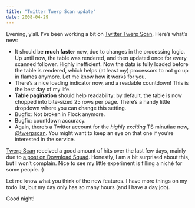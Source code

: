 ```yaml
---
title: "Twitter Twerp Scan update"
date: 2008-04-29
---
```


Evening, y’all. I’ve been working a bit on [Twitter Twerp Scan][1]. Here’s what’s new:

* It should be **much faster** now, due to changes in the processing logic. Up until now, the table was rendered, and then updated once for every scanned follower. Highly inefficient. Now the data is fully loaded before the table is rendered, which helps (at least my) processors to not go up in flames anymore. Let me know how it works for you.
* There’s a nice loading indicator now, and a readable countdown! This is the best day of my life.
* **Table pagination** should help readability: by default, the table is now chopped into bite-sized 25 rows per page. There’s a handy little dropdown where you can change this setting.
* Bugfix: Not broken in Flock anymore.
* Bugfix: countdown accuracy.
* Again, there’s a Twitter account for the _highly exciting_ TS minutiae now, [@twerpscan][2]. You might want to keep an eye on that one if you’re interested in the service.

[Twerp Scan][1] received a good amount of hits over the last few days, mainly due to [a post on Download Squad][3]. Honestly, I am a bit surprised about this, but I won’t complain. Nice to see my little experiment is filling a niché for some people. :)

Let me know what you think of the new features. I have more things on my todo list, but my day only has so many hours (and I have a day job).

Good night!

[1]: http://twerpscan.com/
[2]: http://twitter.com/twerpscan
[3]: http://www.downloadsquad.com/2008/04/27/twitter-twerp-scan-block-twitter-spammers/


